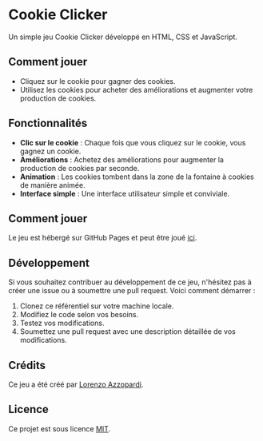 # Cookie Clicker

Un simple jeu Cookie Clicker développé en HTML, CSS et JavaScript.

## Comment jouer

- Cliquez sur le cookie pour gagner des cookies.
- Utilisez les cookies pour acheter des améliorations et augmenter votre production de cookies.

## Fonctionnalités

- **Clic sur le cookie** : Chaque fois que vous cliquez sur le cookie, vous gagnez un cookie.
- **Améliorations** : Achetez des améliorations pour augmenter la production de cookies par seconde.
- **Animation** : Les cookies tombent dans la zone de la fontaine à cookies de manière animée.
- **Interface simple** : Une interface utilisateur simple et conviviale.

## Comment jouer

Le jeu est hébergé sur GitHub Pages et peut être joué [ici](https://pazzazzo.github.io/cookieclicker/).

## Développement

Si vous souhaitez contribuer au développement de ce jeu, n'hésitez pas à créer une issue ou à soumettre une pull request. Voici comment démarrer :

1. Clonez ce référentiel sur votre machine locale.
2. Modifiez le code selon vos besoins.
3. Testez vos modifications.
4. Soumettez une pull request avec une description détaillée de vos modifications.

## Crédits

Ce jeu a été créé par [Lorenzo Azzopardi](https://github.com/pazzazzo).

## Licence

Ce projet est sous licence [MIT](LICENSE).
